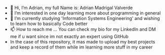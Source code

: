 - 👋 Hi, I’m Adrian, my full Name is: Adrian Madrigal Valverde
- 👀 I’m interested in one day learning more about programming in general
- 🌱 I’m currently studying 'Information Systems Engineering' and wishing to learn how to basically Code better
- 📫 How to reach me ... You can check my bio for my LinkedIn and DM me if u want since im not exactly an expert using GitHub
- In the case of this repository, it mas made to upload my best projects and keep a record of them while im learning more stuff in my career
